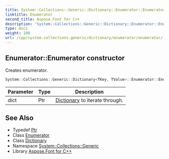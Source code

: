 ```yaml
---
title: System::Collections::Generic::Dictionary::Enumerator::Enumerator constructor
linktitle: Enumerator
second_title: Aspose.Font for C++
description: 'System::Collections::Generic::Dictionary::Enumerator::Enumerator constructor. Creates enumerator in C++.'
type: docs
weight: 100
url: /cpp/system.collections.generic/dictionary/enumerator/enumerator/
---
```

## Enumerator::Enumerator constructor


Creates enumerator.

```cpp
System::Collections::Generic::Dictionary<TKey, TValue>::Enumerator::Enumerator(Ptr dict)
```


| Parameter | Type | Description |
| --- | --- | --- |
| dict | Ptr | [Dictionary](../../) to iterate through. |

## See Also

* Typedef [Ptr](../../ptr/)
* Class [Enumerator](../)
* Class [Dictionary](../../)
* Namespace [System::Collections::Generic](../../../)
* Library [Aspose.Font for C++](../../../../)

